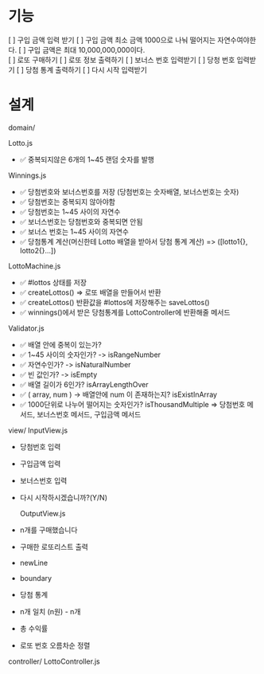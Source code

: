 # 기능

[ ] 구입 금액 입력 받기
[ ] 구입 금액 최소 금액 1000으로 나눠 떨어지는 자연수여야한다.
[ ] 구입 금액은 최대 10,000,000,000이다.  
[ ] 로또 구매하기
[ ] 로또 정보 출력하기
[ ] 보너스 번호 입력받기
[ ] 당청 번호 입력받기
[ ] 당첨 통계 출력하기
[ ] 다시 시작 입력받기

# 설계

domain/

Lotto.js

- ✅ 중복되지않은 6개의 1~45 랜덤 숫자를 발행

Winnings.js

- ✅ 당첨번호와 보너스번호를 저장 (당첨번호는 숫자배열, 보너스번호는 숫자)
- ✅ 당첨번호는 중복되지 않아야함
- ✅ 당첨번호는 1~45 사이의 자연수
- ✅ 보너스번호는 당첨번호와 중복되면 안됨
- ✅ 보너스 번호는 1~45 사이의 자연수
- ✅ 당첨통계 계산(머신한테 Lotto 배열을 받아서 당첨 통계 계산) => ([lotto1{}, lotto2{}...])

LottoMachine.js

- ✅ #lottos 상태를 저장
- ✅ createLottos() => 로또 배열을 만들어서 반환
- ✅ createLottos() 반환값을 #lottos에 저장해주는 saveLottos()
- ✅ winnings()에서 받은 당첨통계를 LottoController에 반환해줄 메서드

Validator.js

- ✅ 배열 안에 중복이 있는가?
- ✅ 1~45 사이의 숫자인가? -> isRangeNumber
- ✅ 자연수인가? -> isNaturalNumber
- ✅ 빈 값인가? -> isEmpty
- ✅ 배열 길이가 6인가? isArrayLengthOver
- ✅ ( array, num ) -> 배열안에 num 이 존재하는지? isExistInArray
- ✅ 1000단위로 나누어 떨어지는 숫자인가? isThousandMultiple
  => 당첨번호 메서드, 보너스번호 메서드, 구입금액 메서드

view/
InputView.js

- 당첨번호 입력
- 구입금액 입력
- 보너스번호 입력
- 다시 시작하시겠습니까?(Y/N)

  OutputView.js

- n개를 구매했습니다
- 구매한 로또리스트 출력
- newLine
- boundary
- 당첨 통계
- n개 일치 (n원) - n개
- 총 수익률
- 로또 번호 오름차순 정렬

controller/
LottoController.js
